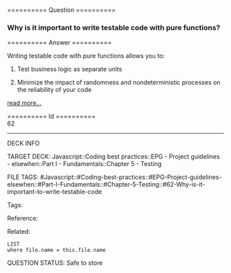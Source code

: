 ========== Question ==========  

### Why is it important to write testable code with pure functions?  

========== Answer ==========  

Writing testable code with pure functions allows you to:

1. Test business logic as separate units

2. Minimize the impact of randomness and nondeterministic processes on the reliability of your code

[read more...](https://medium.com/javascript-scene/tdd-the-rite-way-53c9b46f45e3)

========== Id ==========  
62

---

DECK INFO

TARGET DECK: Javascript::Coding best practices::EPG - Project guidelines - elsewhen::Part I - Fundamentals::Chapter 5 - Testing

FILE TAGS: #Javascript::#Coding-best-practices::#EPG-Project-guidelines-elsewhen::#Part-I-Fundamentals::#Chapter-5-Testing::#62-Why-is-it-important-to-write-testable-code

Tags:

Reference:

Related:

```dataview
LIST
where file.name = this.file.name
```

QUESTION STATUS: Safe to store
